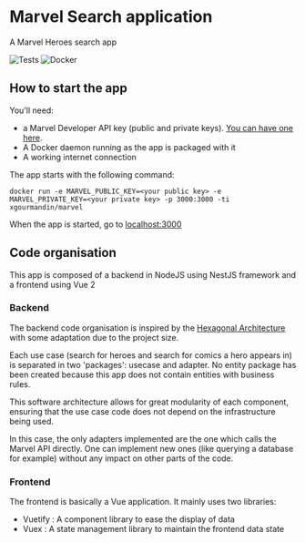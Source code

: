 # Marvel Search application
A Marvel Heroes search app

![Tests](https://github.com/github/docs/actions/workflows/node.js.yml/badge.svg) ![Docker](https://github.com/github/docs/actions/workflows/docker-image.yml/badge.svg)

## How to start the app
You'll need:
- a Marvel Developer API key (public and private keys). [You can have one here](https://developer.marvel.com/).
- A Docker daemon running as the app is packaged with it
- A working internet connection

The app starts with the following command:

`docker run -e MARVEL_PUBLIC_KEY=<your public key> -e MARVEL_PRIVATE_KEY=<your private key> -p 3000:3000 -ti xgourmandin/marvel`

When the app is started, go to [localhost:3000](http://localhost:3000)

## Code organisation
This app is composed of a backend in NodeJS using NestJS framework and a frontend using Vue 2
### Backend
The backend code organisation is inspired by the [Hexagonal Architecture](https://en.wikipedia.org/wiki/Hexagonal_architecture_(software)) with some adaptation due to the project size.

Each use case (search for heroes and search for comics a hero appears in) is separated in two 'packages': usecase and adapter.
No entity package has been created because this app does not contain entities with business rules.

This software architecture allows for great modularity of each component, ensuring that the use case code does not depend on the infrastructure being used.

In this case, the only adapters implemented are the one which calls the Marvel API directly. One can implement new ones (like querying a database for example) without any impact on other parts of the code.

### Frontend

The frontend is basically a Vue application. It mainly uses two libraries:
- Vuetify : A component library to ease the display of data 
- Vuex : A state management library to maintain the frontend data state